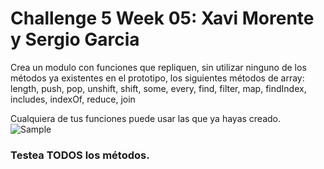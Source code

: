 # Challenge 5 Week 05: Xavi Morente y Sergio Garcia

Crea un modulo con funciones que repliquen, sin utilizar ninguno de los métodos ya existentes en el prototipo, los siguientes métodos de array: length, push, pop, unshift, shift, some, every, find, filter, map, findIndex, includes, indexOf, reduce, join

Cualquiera de tus funciones puede usar las que ya hayas creado.
​
![Sample](./Screenshot_20220126_170655.png)

### Testea TODOS los métodos.
